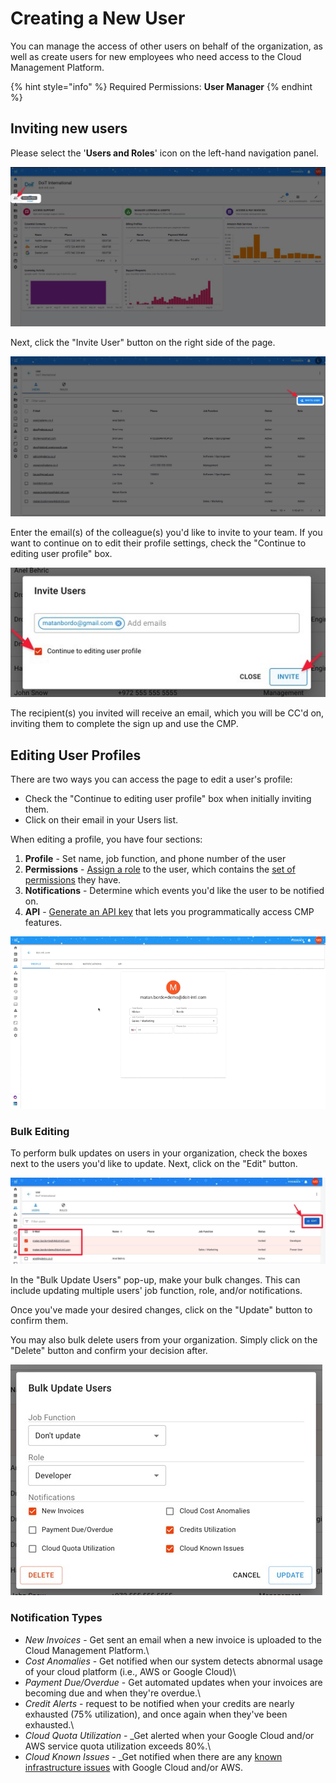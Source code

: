 # Creating a New User

You can manage the access of other users on behalf of the organization, as well as create users for new employees who need access to the Cloud Management Platform.

{% hint style="info" %}
Required Permissions: **User Manager**
{% endhint %}

## Inviting new users

Please select the '**Users and Roles**' icon on the left-hand navigation panel.

![A screenshot showing the location of the _Users and Roles_ menu item](../.gitbook/assets/usersandroles-2.jpg)

Next, click the "Invite User" button on the right side of the page.

![A screenshot showing the location of the _Invite User_ button](../.gitbook/assets/roles1.jpg)

Enter the email(s) of the colleague(s) you'd like to invite to your team. If you want to continue on to edit their profile settings, check the "Continue to editing user profile" box.

![A screenshot showing the location of the _Continue to editing user profile_ checkbox and the _Invite_ button](../.gitbook/assets/inviteuser2.jpg)

The recipient(s) you invited will receive an email, which you will be CC'd on, inviting them to complete the sign up and use the CMP.

## Editing User Profiles

There are two ways you can access the page to edit a user's profile:

* Check the "Continue to editing user profile" box when initially inviting them.
* Click on their email in your Users list.

When editing a profile, you have four sections:

1. **Profile** - Set name, job function, and phone number of the user
2. **Permissions** - [Assign a role](manage-roles.md) to the user, which contains the [set of permissions](user-permissions-explained.md) they have.
3. **Notifications** - Determine which events you'd like the user to be notified on.
4. **API** - [Generate an API key](https://developer.doit-intl.com/docs/start) that lets you programmatically access CMP features.

![An animated screenshot showing how to generate an API key](../.gitbook/assets/edituserprofiles.gif)

### Bulk Editing

To perform bulk updates on users in your organization, check the boxes next to the users you'd like to update. Next, click on the "Edit" button.

![A screenshot showing the location of the organizations checkboxes and the _Edit_ button](../.gitbook/assets/bulkupdate1.jpg)

In the "Bulk Update Users" pop-up, make your bulk changes. This can include updating multiple users' job function, role, and/or notifications.

Once you've made your desired changes, click on the "Update" button to confirm them.

You may also bulk delete users from your organization. Simply click on the "Delete" button and confirm your decision after.

![A screenshot showing the _Bulk Update Users_ modal dialog](../.gitbook/assets/bulkupdate2.jpg)

### Notification Types

* _New Invoices_ - Get sent an email when a new invoice is uploaded to the Cloud Management Platform.\
* _Cost Anomalies_ - Get notified when our system detects abnormal usage of your cloud platform (i.e., AWS or Google Cloud)\
* _Payment Due/Overdue_ - Get automated updates when your invoices are becoming due and when they're overdue.\
* _Credit Alerts_ - request to be notified when your credits are nearly exhausted (75% utilization), and once again when they've been exhausted.\
* _Cloud Quota Utilization_ - _Get alerted when your Google Cloud and/or AWS service quota utilization exceeds 80%.\
* _Cloud Known Issues_ - _Get notified when there are any [known infrastructure issues](../tickets/cloud-infrastructure-known-issues.md) with Google Cloud and/or AWS.
